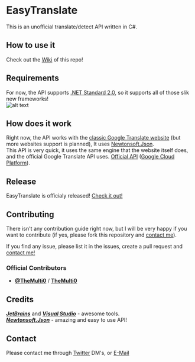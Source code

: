 # EasyTranslate

This is an unofficial translate/detect API written in C#. <br/>

## How to use it

Check out the [Wiki](https://github.com/TheMulti0/EasyTranslate/wiki/1.-Installing-the-package) of this repo!

## Requirements

For now, the API supports [.NET Standard 2.0](https://docs.microsoft.com/en-us/dotnet/standard/net-standard), so it supports all of those slik new frameworks!  
![alt text](https://i.imgur.com/QxSV63j.png)

## How does it work

Right now, the API works with the [classic Google Translate website](https://translate.google.com/) (but more websites support is planned), 
It uses [Newtonsoft.Json](https://github.com/JamesNK/Newtonsoft.Json). <br/>
This API is very quick, it uses the same engine that the website itself does, and the official Google Translate API uses.
[Official API](https://cloud.google.com/translate/)
([Google Cloud Platform](https://cloud.google.com/)).<br/>
 
## Release

EasyTranslate is officialy released! [Check it out!](http://nuget.org/packages/TheMulti0.EasyTranslate/)

## Contributing

There isn't any contribution guide right now, but I will be very happy if you want to contribute (if yes, please fork this repository and [contact me](#contact)). <br/>

If you find any issue, please list it in the issues, create a pull request and [contact me!](#contact)

### Official Contributors
* [**@TheMulti0**](https://twitter.com/TheMulti0) / [**TheMulti0**](https://github.com/TheMulti0)


## Credits

[***JetBrains***](https://www.jetbrains.com/) and [***Visual Studio***](https://www.visualstudio.com/) - awesome tools. <br/>
[***Newtonsoft.Json***](https://github.com/JamesNK/Newtonsoft.Json) - amazing and easy to use API! </br>

## <a name="contact">Contact

Please contact me through [Twitter](https://twitter.com/TheMulti0) DM's, or [E-Mail](mailto:multi@codeprecise.com)

</a>
